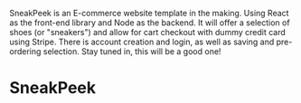 SneakPeek is an E-commerce website template in the making. Using React as the front-end library and Node as the backend. It will offer a selection of shoes (or "sneakers") and allow for cart checkout with dummy credit card using Stripe. There is account creation and login, as well as saving and pre-ordering selection. Stay tuned in, this will be a good one!
# SneakPeek
